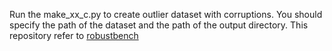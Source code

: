 Run the make_xx_c.py to create outlier dataset with corruptions.
You should specify the path of the dataset and the path of the output directory.
This repository refer to [robustbench](https://github.com/hendrycks/robustness)